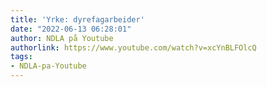 ```yaml
---
title: 'Yrke: dyrefagarbeider'
date: "2022-06-13 06:28:01"
author: NDLA på Youtube
authorlink: https://www.youtube.com/watch?v=xcYnBLFOlcQ
tags:
- NDLA-pa-Youtube
---
```

